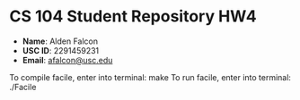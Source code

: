 # CS 104 Student Repository HW4

- **Name**: Alden Falcon
- **USC ID**: 2291459231
- **Email**: afalcon@usc.edu

To compile facile, enter into terminal:
	make
To run facile, enter into terminal:
	./Facile